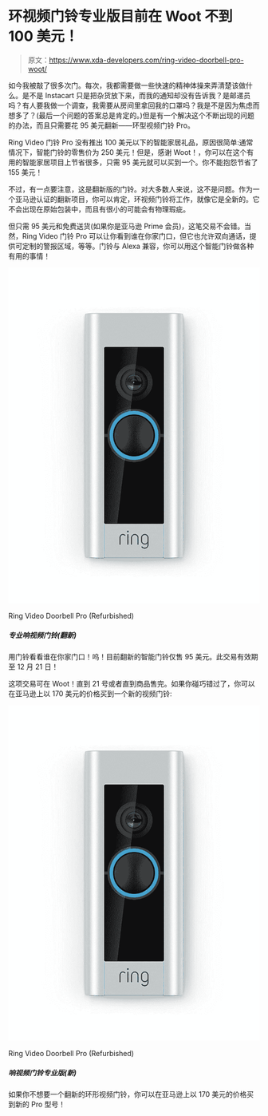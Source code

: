 # 环视频门铃专业版目前在 Woot 不到 100 美元！

> 原文：<https://www.xda-developers.com/ring-video-doorbell-pro-woot/>

如今我被敲了很多次门。每次，我都需要做一些快速的精神体操来弄清楚该做什么。是不是 Instacart 只是把杂货放下来，而我的通知却没有告诉我？是邮递员吗？有人要我做一个调查，我需要从房间里拿回我的口罩吗？我是不是因为焦虑而想多了？(最后一个问题的答案总是肯定的。)但是有一个解决这个不断出现的问题的办法，而且只需要花 95 美元翻新——环型视频门铃 Pro。

Ring Video 门铃 Pro 没有推出 100 美元以下的智能家居礼品，原因很简单:通常情况下，智能门铃的零售价为 250 美元！但是，感谢 Woot！，你可以在这个有用的智能家居项目上节省很多，只需 95 美元就可以买到一个。你不能抱怨节省了 155 美元！

不过，有一点要注意，这是翻新版的门铃。对大多数人来说，这不是问题。作为一个亚马逊认证的翻新项目，你可以肯定，环视频门铃将工作，就像它是全新的。它不会出现在原始包装中，而且有很小的可能会有物理瑕疵。

但只需 95 美元和免费送货(如果你是亚马逊 Prime 会员)，这笔交易不会错。当然，Ring Video 门铃 Pro 可以让你看到谁在你家门口，但它也允许双向通话，提供可定制的警报区域，等等。门铃与 Alexa 兼容，你可以用这个智能门铃做各种有用的事情！

 <picture>![See who is at your door with the Ring Video Doorbell! Woot! currently has refurbished models of the smart doorbell for just $95\. This deal is available until December 21st!](img/bd37185e2db39870dae4387d32208d61.png)</picture> 

Ring Video Doorbell Pro (Refurbished)

##### 专业响视频门铃(翻新)

用门铃看看谁在你家门口！呜！目前翻新的智能门铃仅售 95 美元。此交易有效期至 12 月 21 日！

这项交易可在 Woot！直到 21 号或者直到商品售完。如果你碰巧错过了，你可以在亚马逊上以 170 美元的价格买到一个新的视频门铃:

 <picture>![See who is at your door with the Ring Video Doorbell! Woot! currently has refurbished models of the smart doorbell for just $95\. This deal is available until December 21st!](img/bd37185e2db39870dae4387d32208d61.png)</picture> 

Ring Video Doorbell Pro (Refurbished)

##### 响视频门铃专业版(新)

如果你不想要一个翻新的环形视频门铃，你可以在亚马逊上以 170 美元的价格买到新的 Pro 型号！